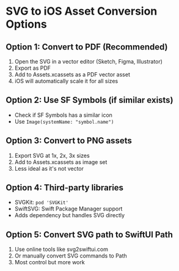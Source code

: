 # SVG to iOS Asset Conversion Options

## Option 1: Convert to PDF (Recommended)
1. Open the SVG in a vector editor (Sketch, Figma, Illustrator)
2. Export as PDF
3. Add to Assets.xcassets as a PDF vector asset
4. iOS will automatically scale it for all sizes

## Option 2: Use SF Symbols (if similar exists)
- Check if SF Symbols has a similar icon
- Use `Image(systemName: "symbol.name")`

## Option 3: Convert to PNG assets
1. Export SVG at 1x, 2x, 3x sizes
2. Add to Assets.xcassets as image set
3. Less ideal as it's not vector

## Option 4: Third-party libraries
- SVGKit: `pod 'SVGKit'`
- SwiftSVG: Swift Package Manager support
- Adds dependency but handles SVG directly

## Option 5: Convert SVG path to SwiftUI Path
1. Use online tools like svg2swiftui.com
2. Or manually convert SVG commands to Path
3. Most control but more work